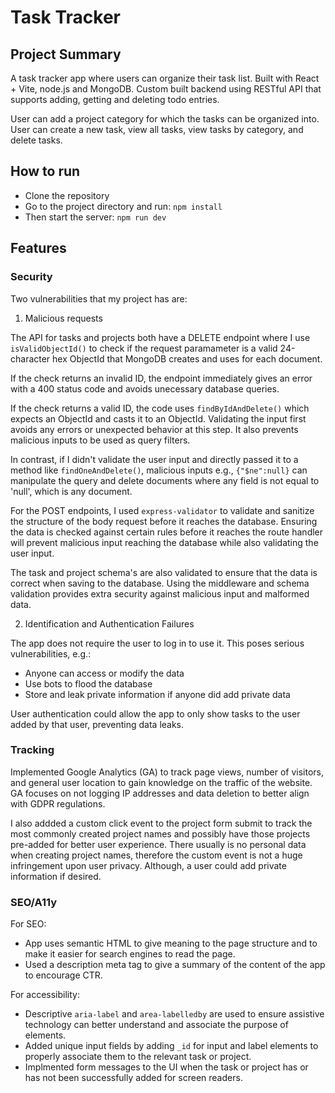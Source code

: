 # Task Tracker

## Project Summary

A task tracker app where users can organize their task list. Built with React + Vite, node.js and MongoDB. Custom built backend using RESTful API that supports adding, getting and deleting todo entries.

User can add a project category for which the tasks can be organized into. User can create a new task, view all tasks, view tasks by category, and delete tasks.

## How to run

- Clone the repository
- Go to the project directory and run:
  `npm install`
- Then start the server:
  `npm run dev`

## Features

### Security

Two vulnerabilities that my project has are:

1. Malicious requests

The API for tasks and projects both have a DELETE endpoint where I use `isValidObjectId()` to check if the request paramameter is a valid 24-character hex ObjectId that MongoDB creates and uses for each document.

If the check returns an invalid ID, the endpoint immediately gives an error with a 400 status code and avoids unecessary database queries.

If the check returns a valid ID, the code uses `findByIdAndDelete()` which expects an ObjectId and casts it to an ObjectId. Validating the input first avoids any errors or unexpected behavior at this step. It also prevents malicious inputs to be used as query filters.

In contrast, if I didn't validate the user input and directly passed it to a method like `findOneAndDelete()`, malicious inputs e.g., `{"$ne":null}` can manipulate the query and delete documents where any field is not equal to 'null', which is any document.

For the POST endpoints, I used `express-validator` to validate and sanitize the structure of the body request before it reaches the database. Ensuring the data is checked against certain rules before it reaches the route handler will prevent malicious input reaching the database while also validating the user input.

The task and project schema's are also validated to ensure that the data is correct when saving to the database. Using the middleware and schema validation provides extra security against malicious input and malformed data.

2. Identification and Authentication Failures

The app does not require the user to log in to use it. This poses serious vulnerabilities, e.g.:

- Anyone can access or modify the data
- Use bots to flood the database
- Store and leak private information if anyone did add private data

User authentication could allow the app to only show tasks to the user added by that user, preventing data leaks.

### Tracking

Implemented Google Analytics (GA) to track page views, number of visitors, and general user location to gain knowledge on the traffic of the website. GA focuses on not logging IP addresses and data deletion to better align with GDPR regulations.

I also addded a custom click event to the project form submit to track the most commonly created project names and possibly have those projects pre-added for better user experience. There usually is no personal data when creating project names, therefore the custom event is not a huge infringement upon user privacy. Although, a user could add private information if desired.

### SEO/A11y

For SEO:

- App uses semantic HTML to give meaning to the page structure and to make it easier for search engines to read the page.
- Used a description meta tag to give a summary of the content of the app to encourage CTR.

For accessibility:

- Descriptive `aria-label` and `area-labelledby` are used to ensure assistive technology can better understand and associate the purpose of elements.
- Added unique input fields by adding `_id` for input and label elements to properly associate them to the relevant task or project.
- Implmented form messages to the UI when the task or project has or has not been successfully added for screen readers.
